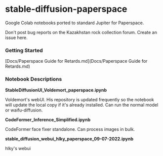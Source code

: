 # stable-diffusion-paperspace

Google Colab notebooks ported to standard Jupiter for Paperspace.

Don't post bug reports on the Kazakhstan rock collection forum. Create an issue here.



### Getting Started

[Docs/Paperspace Guide for Retards.md](Docs/Paperspace Guide for Retards.md)



### Notebook Descriptions

**StableDiffusionUI_Voldemort_paperspace.ipynb**

Voldemort's webUI. His repository is updated frequently so the notebook will update the local copy if it's already installed. Can run the normal model or waifu-diffusion.



**CodeFormer_Inference_Simplified.ipynb**

CodeFormer face fixer standalone. Can process images in bulk.



**stable_diffusion_webui_hlky_paperspace_09-07-2022.ipynb**

hlky's webui
